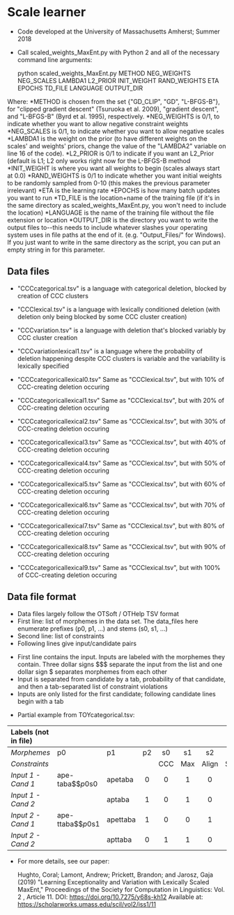 Scale learner
=============
* Code developed at the University of Massachusetts Amherst; Summer 2018	
* Call scaled_weights_MaxEnt.py with Python 2 and all of the necessary command line arguments:

	python scaled_weights_MaxEnt.py METHOD NEG_WEIGHTS NEG_SCALES LAMBDA1 L2_PRIOR INIT_WEIGHT RAND_WEIGHTS ETA EPOCHS TD_FILE LANGUAGE OUTPUT_DIR

Where:
*METHOD is chosen from the set {"GD_CLIP", "GD", "L-BFGS-B"}, for "clipped gradient descent" (Tsuruoka et al. 2009), "gradient descent", and "L-BFGS-B" (Byrd et al. 1995), respectively.
*NEG_WEIGHTS is 0/1, to indicate whether you want to allow negative constraint weights
*NEG_SCALES is 0/1, to indicate whether you want to allow negative scales
*LAMBDA1 is the weight on the prior (to have different weights on the scales' and weights' priors, change the value of the "LAMBDA2" variable on line 16 of the code).
*L2_PRIOR is 0/1 to indicate if you want an L2_Prior (default is L1; L2 only works right now for the L-BFGS-B method
*INIT_WEIGHT is where you want all weights to begin (scales always start at 0.0)
*RAND_WEIGHTS is 0/1 to indicate whether you want initial weights to be randomly sampled from 0-10 (this makes the previous parameter irrelevant)
*ETA is the learning rate
*EPOCHS is how many batch updates you want to run
*TD_FILE is the location+name of the training file (if it's in the same directory as scaled_weights_MaxEnt.py, you won't need to include the location)
*LANGUAGE is the name of the training file without the file extension or location
*OUTPUT_DIR is the directory you want to write the output files to--this needs to include whatever slashes your operating system uses in file paths at the end of it. (e.g. "Output_Files/" for Windows). If you just want to write in the same directory as the script, you can put an empty string in for this parameter.

Data files
-----
* "CCCcategorical.tsv" is a language with categorical deletion, blocked by creation of CCC clusters
* "CCClexical.tsv" is a language with lexically conditioned deletion (with deletion only being blocked by some CCC cluster creation)
* "CCCvariation.tsv" is a language with deletion that's blocked variably by CCC cluster creation
* "CCCvariationlexical1.tsv" is a language where the probability of deletion happening despite CCC clusters is variable and the variability is lexically specified

* "CCCcategoricallexical0.tsv" Same as "CCClexical.tsv", but with 10% of CCC-creating deletion occuring
* "CCCcategoricallexical1.tsv" Same as "CCClexical.tsv", but with 20% of CCC-creating deletion occuring
* "CCCcategoricallexical2.tsv" Same as "CCClexical.tsv", but with 30% of CCC-creating deletion occuring
* "CCCcategoricallexical3.tsv" Same as "CCClexical.tsv", but with 40% of CCC-creating deletion occuring
* "CCCcategoricallexical4.tsv" Same as "CCClexical.tsv", but with 50% of CCC-creating deletion occuring
* "CCCcategoricallexical5.tsv" Same as "CCClexical.tsv", but with 60% of CCC-creating deletion occuring
* "CCCcategoricallexical6.tsv" Same as "CCClexical.tsv", but with 70% of CCC-creating deletion occuring
* "CCCcategoricallexical7.tsv" Same as "CCClexical.tsv", but with 80% of CCC-creating deletion occuring
* "CCCcategoricallexical8.tsv" Same as "CCClexical.tsv", but with 90% of CCC-creating deletion occuring
* "CCCcategoricallexical9.tsv" Same as "CCClexical.tsv", but with 100% of CCC-creating deletion occuring

Data file format
----------------
* Data files largely follow the OTSoft / OTHelp TSV format
* First line: list of morphemes in the data set. The data_files here enumerate prefixes (p0, p1, ...) and stems (s0, s1, ...)
* Second line: list of constraints
* Following lines give input/candidate pairs
+ First line contains the input. Inputs are labeled with the morphemes they contain. Three dollar signs $$$ separate the input from the list and one dollar sign $ separates morphemes from each other 
+ Input is separated from candidate by a tab, probability of that candidate, and then a tab-separated list of constraint violations
+ Inputs are only listed for the first candidate; following candidate lines begin with a tab
* Partial example from TOYcategorical.tsv:

| Labels (not in file) |                   |          |    |     |     |       |     |
|:---------------------|:------------------|:---------|:--:|:---:|:---:|:-----:|:---:|
| *Morphemes*          | p0                | p1	      | p2 | s0	 | s1  | s2    | s3  |
| *Constraints*        |                   |          |    | CCC | Max | Align | SSP |
| *Input 1 - Cand 1*   | ape-taba$$$p0$s0  | apetaba  |	0  | 0	 | 1   | 0     | 0   |
| *Input 1 - Cand 2*   |                   | aptaba   |	1  | 0	 | 1   | 0     | 5   |
| *Input 2 - Cand 1*   | ape-ttaba$$$p0$s1 | apettaba |	1  | 0	 | 0   | 1     | 5   |
| *Input 2 - Cand 2*   |                   | apttaba  |	0  | 1	 | 1   | 0     | 1   |

* For more details, see our paper:

	Hughto, Coral; Lamont, Andrew; Prickett, Brandon; and Jarosz, Gaja (2019) "Learning Exceptionality and Variation with Lexically Scaled MaxEnt," Proceedings of the Society for Computation in Linguistics: Vol. 2 , Article 11. 
	DOI: https://doi.org/10.7275/y68s-kh12 
	Available at: https://scholarworks.umass.edu/scil/vol2/iss1/11